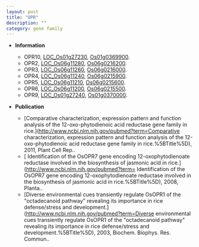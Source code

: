 ```yaml
---
layout: post
title: "OPR"
description: ""
category: gene family
---
```


* **Information**  
    + OPR10, [LOC_Os01g27230](http://rice.uga.edu/cgi-bin/ORF_infopage.cgi?orf=LOC_Os01g27230), [Os01g0369900](https://rapdb.dna.affrc.go.jp/locus/?name=Os01g0369900).
    + OPR2, [LOC_Os06g11280](http://rice.uga.edu/cgi-bin/ORF_infopage.cgi?orf=LOC_Os06g11280), [Os06g0216200](https://rapdb.dna.affrc.go.jp/locus/?name=Os06g0216200).
    + OPR3, [LOC_Os06g11260](http://rice.uga.edu/cgi-bin/ORF_infopage.cgi?orf=LOC_Os06g11260), [Os06g0216000](https://rapdb.dna.affrc.go.jp/locus/?name=Os06g0216000).
    + OPR4, [LOC_Os06g11240](http://rice.uga.edu/cgi-bin/ORF_infopage.cgi?orf=LOC_Os06g11240), [Os06g0215900](https://rapdb.dna.affrc.go.jp/locus/?name=Os06g0215900).
    + OPR5, [LOC_Os06g11210](http://rice.uga.edu/cgi-bin/ORF_infopage.cgi?orf=LOC_Os06g11210), [Os06g0215600](https://rapdb.dna.affrc.go.jp/locus/?name=Os06g0215600).
    + OPR6, [LOC_Os06g11200](http://rice.uga.edu/cgi-bin/ORF_infopage.cgi?orf=LOC_Os06g11200), [Os06g0215500](https://rapdb.dna.affrc.go.jp/locus/?name=Os06g0215500).
    + OPR9, [LOC_Os01g27240](http://rice.uga.edu/cgi-bin/ORF_infopage.cgi?orf=LOC_Os01g27240), [Os01g0370000](https://rapdb.dna.affrc.go.jp/locus/?name=Os01g0370000).

* **Publication**  
    + [Comparative characterization, expression pattern and function analysis of the 12-oxo-phytodienoic acid reductase gene family in rice.](http://www.ncbi.nlm.nih.gov/pubmed?term=Comparative characterization, expression pattern and function analysis of the 12-oxo-phytodienoic acid reductase gene family in rice.%5BTitle%5D), 2011, Plant Cell Rep..
    + [ Identification of the OsOPR7 gene encoding 12-oxophytodienoate reductase involved in the biosynthesis of jasmonic acid in rice.](http://www.ncbi.nlm.nih.gov/pubmed?term= Identification of the OsOPR7 gene encoding 12-oxophytodienoate reductase involved in the biosynthesis of jasmonic acid in rice.%5BTitle%5D), 2008, Planta..
    + [Diverse environmental cues transiently regulate OsOPR1 of the &quot;octadecanoid pathway&quot; revealing its importance in rice defense/stress and development.](http://www.ncbi.nlm.nih.gov/pubmed?term=Diverse environmental cues transiently regulate OsOPR1 of the &quot;octadecanoid pathway&quot; revealing its importance in rice defense/stress and development.%5BTitle%5D), 2003, Biochem. Biophys. Res. Commun..


